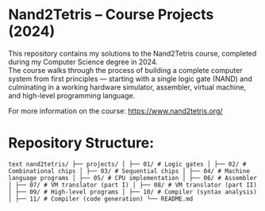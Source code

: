 # Nand2Tetris – Course Projects (2024)

This repository contains my solutions to the Nand2Tetris course, completed during my Computer Science degree in 2024.  
The course walks through the process of building a complete computer system from first principles — starting with a single logic gate (NAND) and culminating in a working hardware simulator, assembler, virtual machine, and high-level programming language.

For more information on the course:
https://www.nand2tetris.org/

# Repository Structure:

```text nand2tetris/ ├── projects/ │ ├── 01/ # Logic gates │ ├── 02/ # Combinational chips │ ├── 03/ # Sequential chips │ ├── 04/ # Machine language programs │ ├── 05/ # CPU implementation │ ├── 06/ # Assembler │ ├── 07/ # VM translator (part I) │ ├── 08/ # VM translator (part II) │ ├── 09/ # High-level programs │ ├── 10/ # Compiler (syntax analysis) │ ├── 11/ # Compiler (code generation) └── README.md ```
